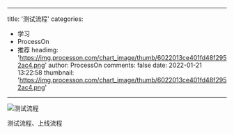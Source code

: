 
---
title: '测试流程'
categories: 
 - 学习
 - ProcessOn
 - 推荐
headimg: 'https://img.processon.com/chart_image/thumb/6022013ce401fd48f2952ac4.png'
author: ProcessOn
comments: false
date: 2022-01-21 13:22:58
thumbnail: 'https://img.processon.com/chart_image/thumb/6022013ce401fd48f2952ac4.png'
---

<div>   
<img class="thumb" alt="测试流程" src="https://img.processon.com/chart_image/thumb/6022013ce401fd48f2952ac4.png" referrerpolicy="no-referrer">
<p>测试流程、上线流程</p>  
</div>
            
